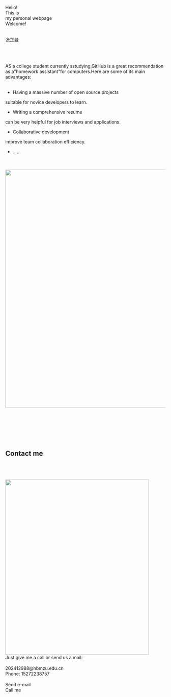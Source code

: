 
<span class="textstyle3">Hello!<br/>This is<br/>my personal webpage</span><span class="textstyle4"><br/>Welcome!</span><span class="textstyle3"><br/><br/></span>                  <a href="index.html#appointment" style="text-decoration:none"><div id="button_2386f5af">
                    <div class="vcenterstyle1"><div class="vcenterstyle2">                      <div class="textstyle2">
                        </div>
                      <div class="textstyle1">
                        <span class="textstyle5">张芷曼</span>
                        </div>
                      </div></div>
                    </div></a>
                  </div>
                <div style="clear:both"></div>
                </div>
              </div>
            </div>
          </div>
        </div>
      <div style="clear:both"></div>
      </div>
    </div>
  <span class="textstyle6"><br/></span>
  <div id="container_1f421e47">
    <div id="container_1f421e47_padding" >
      <div class="textstyle2">
        <span class="textstyle7"><br/><br/></span>
        </div>
      <div class="textstyle1">
        <div id="container_74cc30ce">
          <div id="container_74cc30ce_padding" >
            <div class="textstyle2">
<span class="textstyle8">AS a college student currently sstudying,GitHub is a great recommendation as a&quot;homework assistant&quot;for computers.Here are some of its main advantages:<br/><br/></span>              <ul id="ul_23467b03" class="ulstyle1">
                <li><span class="textstyle8">Having a massive number of open source projects</span>                  </li>
                </ul>
<span class="textstyle8">suitable for novice developers to learn. <br/> </span>              <ul id="ul_40fcb774" class="ulstyle1">
                <li><span class="textstyle8">Writing a comprehensive resume</span>                  </li>
                </ul>
<span class="textstyle8">can be very helpful for job interviews and applications.<br/> </span>              <ul id="ul_73017a78" class="ulstyle1">
                <li><span class="textstyle8">Collaborative development </span>                  </li>
                </ul>
<span class="textstyle8">improve team collaboration efficiency.<br/> </span>              <ul id="ul_60dba8b2" class="ulstyle1">
                <li>                  <span class="textstyle8">......</span>
                  </li>
                </ul>
              <span class="textstyle8"> <br/> <br/></span>
              </div>
            </div>
          </div>
        <div id="container_55cd82bf">
          <div id="container_55cd82bf_padding" >
            <div class="textstyle2">
              <img src="https://s2.loli.net/2024/11/30/ZumPkhtxin7bWUL.jpg" width="810" height="746" id="img_2a63c6c8" alt="" title="" />
              </div>
            <div style="clear:both"></div>
            </div>
          </div>
        </div>
      <div class="textstyle2">
        <span class="textstyle6"><br/><br/><br/><br/></span>
        </div>
      <div style="clear:both"></div>
      </div>
    </div>
  <span class="textstyle6"><br/></span>
  <div id="container_50443472">
    <div id="container_50443472_padding" >
      <div class="textstyle1">
        <span class="textstyle7"><br/></span>
<h2 id="heading_36175d75">Contact me</h2><div id="anchor_58465b21"><a name="appointment"></a></div>
        <span class="textstyle7"><br/><br/><br/></span>
        <div id="container_24d810db">
          <div id="container_24d810db_padding" >
            <div class="textstyle2">
              <img src="https://s2.loli.net/2024/11/30/VruAwg9Sa42nTZX.jpg" width="451" height="549" id="img_3c70b732" alt="" title="" />
              </div>
            <div style="clear:both"></div>
            </div>
          </div>
        <div id="container_5937bf07">
          <div id="container_5937bf07_padding" >
            <div class="textstyle1">
              <span class="textstyle8">Just give me a call or send us a mail:<br/><br/>202412988@hbmzu.edu.cn<br/>Phone: 15272238757<br/><br/></span>
              <a href="mailto:gardening@example.com" style="text-decoration:none"><div id="button_32754fc4">
                <div class="vcenterstyle1"><div class="vcenterstyle2">                  <div class="textstyle1">
                    <span class="textstyle5">Send e-mail</span>
                    </div>
                  <div class="textstyle2">
                    </div>
                  </div></div>
                </div></a>
              <span class="textstyle8"> </span>
              <a href="tel:55512345678" style="text-decoration:none"><div id="button_5353c50c">
                <div class="vcenterstyle1"><div class="vcenterstyle2">                  <div class="textstyle1">
                    <span class="textstyle5">Call me</span>
                    </div>
                  <div class="textstyle2">
                    </div>
                  </div></div>
                </div></a>
              </div>
            <div style="clear:both"></div>
            </div>
          </div>
        <span class="textstyle6"><br/><br/><br/></span>
        </div>
      <div style="clear:both"></div>
      </div>
    </div>
  <span class="textstyle6"><br/></span>
  </div>
</body>
</html>
